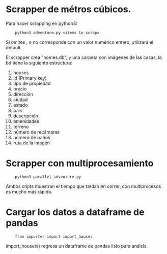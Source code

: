 # Scrapper de métros cúbicos.

Para hacer scrapping en python3:

		python3 adventure.py <items to scrap>
		
Si omites <items to scrap>, o no corresponde con un valor numérico entero, utilizará el default.

El scrapper crea "homes.db", y una carpeta con imágenes de las casas, la bd tiene la siguiente estructura:

1. houses
1. id (Primary key)
2. tipo de propiedad
3. precio
4. dirección
5. ciudad
6. estado
7. país
8. descripción
9. amenidades
10. terreno
11. número de recámaras
12. número de baños
13. ruta de la imagen

# Scrapper con multiprocesamiento

		python3 parallel_adventure.py
		
Ambos cripts muestran el tiempo que tardan en correr, con multiprocesos es mucho más rápido.

# Cargar los datos a dataframe de pandas


		from importer import import_houses
		
import_houses() regresa un dataframe de pandas listo para análsis.
